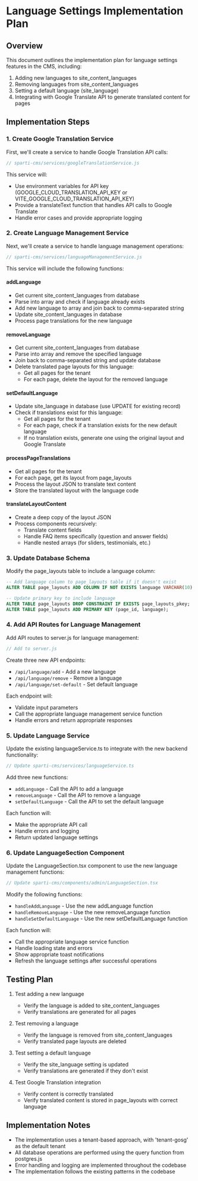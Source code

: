 # Language Settings Implementation Plan

## Overview

This document outlines the implementation plan for language settings features in the CMS, including:

1. Adding new languages to site_content_languages
2. Removing languages from site_content_languages
3. Setting a default language (site_language)
4. Integrating with Google Translate API to generate translated content for pages

## Implementation Steps

### 1. Create Google Translation Service

First, we'll create a service to handle Google Translation API calls:

```javascript
// sparti-cms/services/googleTranslationService.js
```

This service will:
- Use environment variables for API key (GOOGLE_CLOUD_TRANSLATION_API_KEY or VITE_GOOGLE_CLOUD_TRANSLATION_API_KEY)
- Provide a translateText function that handles API calls to Google Translate
- Handle error cases and provide appropriate logging

### 2. Create Language Management Service

Next, we'll create a service to handle language management operations:

```javascript
// sparti-cms/services/languageManagementService.js
```

This service will include the following functions:

#### addLanguage
- Get current site_content_languages from database
- Parse into array and check if language already exists
- Add new language to array and join back to comma-separated string
- Update site_content_languages in database
- Process page translations for the new language

#### removeLanguage
- Get current site_content_languages from database
- Parse into array and remove the specified language
- Join back to comma-separated string and update database
- Delete translated page layouts for this language:
  - Get all pages for the tenant
  - For each page, delete the layout for the removed language

#### setDefaultLanguage
- Update site_language in database (use UPDATE for existing record)
- Check if translations exist for this language:
  - Get all pages for the tenant
  - For each page, check if a translation exists for the new default language
  - If no translation exists, generate one using the original layout and Google Translate

#### processPageTranslations
- Get all pages for the tenant
- For each page, get its layout from page_layouts
- Process the layout JSON to translate text content
- Store the translated layout with the language code

#### translateLayoutContent
- Create a deep copy of the layout JSON
- Process components recursively:
  - Translate content fields
  - Handle FAQ items specifically (question and answer fields)
  - Handle nested arrays (for sliders, testimonials, etc.)

### 3. Update Database Schema

Modify the page_layouts table to include a language column:

```sql
-- Add language column to page_layouts table if it doesn't exist
ALTER TABLE page_layouts ADD COLUMN IF NOT EXISTS language VARCHAR(10) DEFAULT 'en';

-- Update primary key to include language
ALTER TABLE page_layouts DROP CONSTRAINT IF EXISTS page_layouts_pkey;
ALTER TABLE page_layouts ADD PRIMARY KEY (page_id, language);
```

### 4. Add API Routes for Language Management

Add API routes to server.js for language management:

```javascript
// Add to server.js
```

Create three new API endpoints:
- `/api/language/add` - Add a new language
- `/api/language/remove` - Remove a language
- `/api/language/set-default` - Set default language

Each endpoint will:
- Validate input parameters
- Call the appropriate language management service function
- Handle errors and return appropriate responses

### 5. Update Language Service

Update the existing languageService.ts to integrate with the new backend functionality:

```typescript
// Update sparti-cms/services/languageService.ts
```

Add three new functions:
- `addLanguage` - Call the API to add a language
- `removeLanguage` - Call the API to remove a language
- `setDefaultLanguage` - Call the API to set the default language

Each function will:
- Make the appropriate API call
- Handle errors and logging
- Return updated language settings

### 6. Update LanguageSection Component

Update the LanguageSection.tsx component to use the new language management functions:

```typescript
// Update sparti-cms/components/admin/LanguageSection.tsx
```

Modify the following functions:
- `handleAddLanguage` - Use the new addLanguage function
- `handleRemoveLanguage` - Use the new removeLanguage function
- `handleSetDefaultLanguage` - Use the new setDefaultLanguage function

Each function will:
- Call the appropriate language service function
- Handle loading state and errors
- Show appropriate toast notifications
- Refresh the language settings after successful operations

## Testing Plan

1. Test adding a new language
   - Verify the language is added to site_content_languages
   - Verify translations are generated for all pages

2. Test removing a language
   - Verify the language is removed from site_content_languages
   - Verify translated page layouts are deleted

3. Test setting a default language
   - Verify the site_language setting is updated
   - Verify translations are generated if they don't exist

4. Test Google Translation integration
   - Verify content is correctly translated
   - Verify translated content is stored in page_layouts with correct language

## Implementation Notes

- The implementation uses a tenant-based approach, with 'tenant-gosg' as the default tenant
- All database operations are performed using the query function from postgres.js
- Error handling and logging are implemented throughout the codebase
- The implementation follows the existing patterns in the codebase
